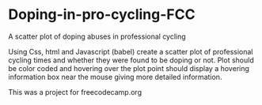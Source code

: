 # Doping-in-pro-cycling-FCC
A scatter plot of doping abuses in professional cycling

Using Css, html and Javascript (babel) create a scatter plot of professional cycling times and whether they were found to be doping or not. Plot should be color coded and hovering over the plot point should display a hovering information box near the mouse giving more detailed information. 

This was a project for freecodecamp.org
